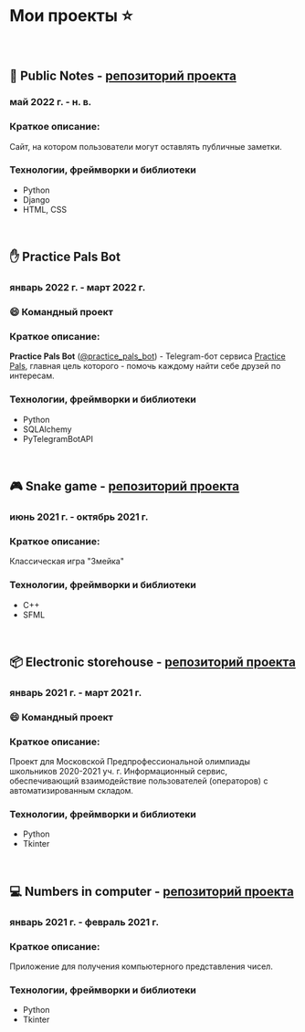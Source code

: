 # Мои проекты :star:

<br>

## :pencil: Public Notes - [репозиторий проекта](https://github.com/Yu-Leo/public-notes)
### май 2022 г. - н. в.

### Краткое описание:
Сайт, на котором пользователи могут оставлять публичные заметки.

### Технологии, фреймворки и библиотеки
- Python
- Django
- HTML, CSS

<br>

## :hand: Practice Pals Bot
### январь 2022 г. - март 2022 г.
### :smile: Командный проект

### Краткое описание:
**Practice Pals Bot** ([@practice_pals_bot](https://t.me/practice_pals_bot)) - Telegram-бот
сервиса [Practice Pals](https://t.me/practicepals), главная цель которого - помочь каждому найти себе друзей по интересам.

### Технологии, фреймворки и библиотеки
- Python
- SQLAlchemy
- PyTelegramBotAPI

<br>

## :video_game: Snake game - [репозиторий проекта](https://github.com/Yu-Leo/snake-game)
### июнь 2021 г. - октябрь 2021 г.

### Краткое описание:
Классическая игра "Змейка"

### Технологии, фреймворки и библиотеки
- С++
- SFML

<br>

## :package: Electronic storehouse - [репозиторий проекта](https://github.com/W-A-L-L-3/electronic-storehouse)
### январь 2021 г. - март 2021 г.
### :smile: Командный проект

### Краткое описание:
Проект для Московской Предпрофессиональной олимпиады школьников 2020-2021 уч. г.
Информационный сервис, обеспечивающий взаимодействие пользователей (операторов) с автоматизированным складом.

### Технологии, фреймворки и библиотеки
- Python
- Tkinter

<br>

## :computer: Numbers in computer - [репозиторий проекта](https://github.com/Yu-Leo/numbers-in-computer)
### январь 2021 г. - февраль 2021 г.

### Краткое описание:
Приложение для получения компьютерного представления чисел.

### Технологии, фреймворки и библиотеки
- Python
- Tkinter
